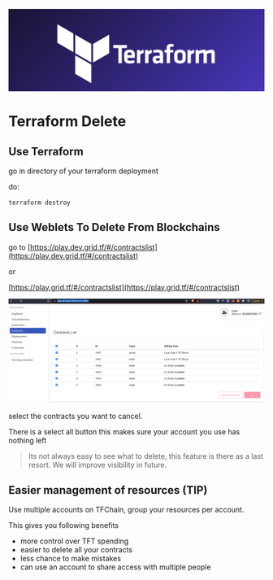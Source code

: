 ![ ](./advanced/img/terraform_.png)

# Terraform Delete

## Use Terraform

go in directory of your terraform deployment

do:

```
terraform destroy
```

## Use Weblets To Delete From Blockchains

go to [https://play.dev.grid.tf/#/contractslist](https://play.dev.grid.tf/#/contractslist)

or

[https://play.grid.tf/#/contractslist](https://play.grid.tf/#/contractslist)

![ ](./img/weblets_contracts.png)

select the contracts you want to cancel.

There is a select all button this makes sure your account you use has nothing left

> Its not always easy to see what to delete, this feature is there as a last resort. We will improve visibility in future.

## Easier management of resources (TIP)

Use multiple accounts on TFChain, group your resources per account. 

This gives you following benefits

- more control over TFT spending
- easier to delete all your contracts
- less chance to make mistakes
- can use an account to share access with multiple people

